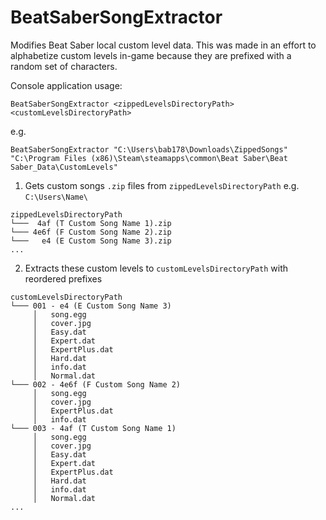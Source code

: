 ﻿# BeatSaberSongExtractor
Modifies Beat Saber local custom level data.
This was made in an effort to alphabetize custom levels in-game because they are prefixed with a random set of characters.


Console application usage:

`BeatSaberSongExtractor <zippedLevelsDirectoryPath> <customLevelsDirectoryPath>`

e.g.

`BeatSaberSongExtractor "C:\Users\bab178\Downloads\ZippedSongs" "C:\Program Files (x86)\Steam\steamapps\common\Beat Saber\Beat Saber_Data\CustomLevels"`


1. Gets custom songs `.zip` files from `zippedLevelsDirectoryPath` e.g. `C:\Users\Name\`
```
zippedLevelsDirectoryPath
└───  4af (T Custom Song Name 1).zip
└─── 4e6f (F Custom Song Name 2).zip
└───   e4 (E Custom Song Name 3).zip
...
```

2. Extracts these custom levels to `customLevelsDirectoryPath` with reordered prefixes
```
customLevelsDirectoryPath
└─── 001 - e4 (E Custom Song Name 3)
     │   song.egg
     │   cover.jpg
     │   Easy.dat
     │   Expert.dat
     │   ExpertPlus.dat
     │   Hard.dat
     │   info.dat
     │   Normal.dat
└─── 002 - 4e6f (F Custom Song Name 2)
     │   song.egg
     │   cover.jpg
     │   ExpertPlus.dat
     │   info.dat
└─── 003 - 4af (T Custom Song Name 1)
     │   song.egg
     │   cover.jpg
     │   Easy.dat
     │   Expert.dat
     │   ExpertPlus.dat
     │   Hard.dat
     │   info.dat
     │   Normal.dat
...
```

